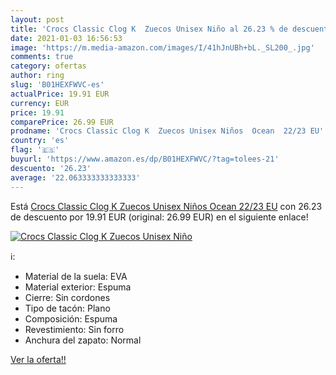 ```yaml
---
layout: post
title: 'Crocs Classic Clog K  Zuecos Unisex Niño al 26.23 % de descuento'
date: 2021-01-03 16:56:53
image: 'https://m.media-amazon.com/images/I/41hJnUBh+bL._SL200_.jpg'
comments: true
category: ofertas
author: ring
slug: 'B01HEXFWVC-es'
actualPrice: 19.91 EUR
currency: EUR
price: 19.91
comparePrice: 26.99 EUR
prodname: 'Crocs Classic Clog K  Zuecos Unisex Niños  Ocean  22/23 EU'
country: 'es'
flag: '🇪🇸'
buyurl: 'https://www.amazon.es/dp/B01HEXFWVC/?tag=tolees-21'
descuento: '26.23'
average: '22.063333333333333'
---
```


Está [Crocs Classic Clog K  Zuecos Unisex Niños  Ocean  22/23 EU](https://www.amazon.es/dp/B01HEXFWVC/?tag=tolees-21) con 26.23 de descuento por 19.91 EUR (original: 26.99 EUR) en el siguiente enlace!

[![Crocs Classic Clog K  Zuecos Unisex Niño](https://m.media-amazon.com/images/I/41hJnUBh+bL._SL200_.jpg)](https://www.amazon.es/dp/B01HEXFWVC/?tag=tolees-21)

ℹ️:

- Material de la suela: EVA
- Material exterior: Espuma
- Cierre: Sin cordones
- Tipo de tacón: Plano
- Composición: Espuma
- Revestimiento: Sin forro
- Anchura del zapato: Normal

[Ver la oferta!!](https://www.amazon.es/dp/B01HEXFWVC/?tag=tolees-21)
